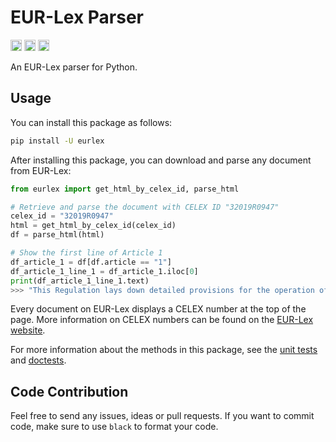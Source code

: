 # EUR-Lex Parser

<p>
    <a href="https://github.com/kevin91nl/eurlex/actions/workflows/building.yaml"><img src="https://github.com/kevin91nl/eurlex/actions/workflows/building.yaml/badge.svg" alt="Building" height="18"></a>
    <a href="https://badge.fury.io/py/eurlex"><img src="https://badge.fury.io/py/eurlex.svg" alt="PyPI version" height="18"></a>
    <a href=https://github.com/ambv/black><img src="https://img.shields.io/badge/code%20style-black-000000.svg" height="18"></a>
</p>

An EUR-Lex parser for Python.

## Usage

You can install this package as follows:

```bash
pip install -U eurlex
```

After installing this package, you can download and parse any document from EUR-Lex:

```python
from eurlex import get_html_by_celex_id, parse_html

# Retrieve and parse the document with CELEX ID "32019R0947"
celex_id = "32019R0947"
html = get_html_by_celex_id(celex_id)
df = parse_html(html)

# Show the first line of Article 1
df_article_1 = df[df.article == "1"]
df_article_1_line_1 = df_article_1.iloc[0]
print(df_article_1_line_1.text)
>>> "This Regulation lays down detailed provisions for the operation of unmanned aircraft systems as well as for personnel, including remote pilots and organisations involved in those operations."
```

Every document on EUR-Lex displays a CELEX number at the top of the page. More information on CELEX numbers can be found on the [EUR-Lex website](https://eur-lex.europa.eu/content/tools/eur-lex-celex-infographic-A3.pdf).

For more information about the methods in this package, see the [unit tests](https://github.com/kevin91nl/eurlex/tree/main/tests) and [doctests](https://github.com/kevin91nl/eurlex/blob/main/eurlex/__init__.py).

## Code Contribution

Feel free to send any issues, ideas or pull requests. If you want to commit code, make sure to use `black` to format your code.